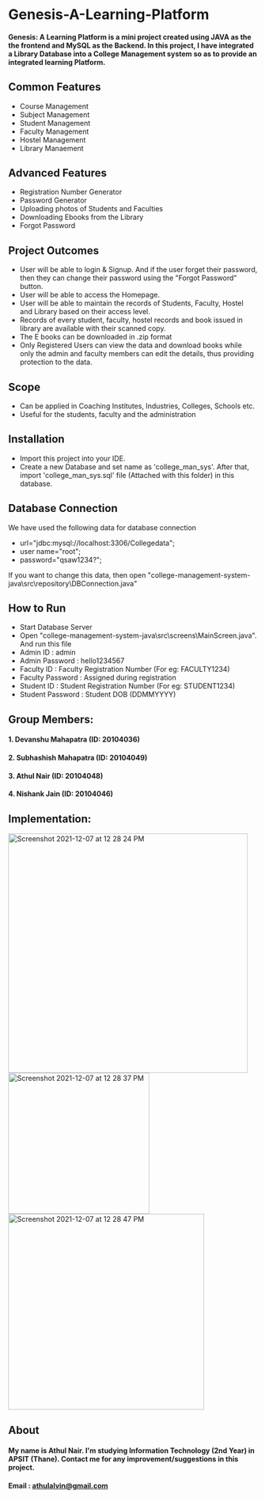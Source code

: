 # Genesis-A-Learning-Platform


#### Genesis: A Learning Platform is a mini project created using JAVA as the the frontend and MySQL as the Backend. In this project, I have integrated a Library Database into a College Management system so as to provide an integrated learning Platform. 

## Common Features
- Course Management
- Subject Management
- Student Management
- Faculty Management
- Hostel Management
- Library Manaement

## Advanced Features
- Registration Number Generator
- Password Generator
- Uploading photos of Students and Faculties
- Downloading Ebooks from the Library
- Forgot Password

## Project Outcomes
- User will be able to login & Signup. And if the user forget their password, then they can change their password using the "Forgot Password" button.
- User will be able to access the Homepage.
- User will be able to maintain the records of Students, Faculty, Hostel and Library based on their access level.
- Records of every student, faculty, hostel records and book issued in library are available with their scanned copy. 
- The E books can be downloaded in .zip format
- Only Registered Users can view the data and download books while only the admin and faculty members can edit the details, thus providing protection to the data.

## Scope
- Can be applied in Coaching Institutes, Industries, Colleges, Schools etc.
- Useful for the students, faculty and the administration

## Installation
- Import this project into your IDE.
- Create a new Database and set name as 'college_man_sys'. After that, import 'college_man_sys.sql' file (Attached with this folder) in this database.

## Database Connection
We have used the following data for database connection

- url="jdbc:mysql://localhost:3306/Collegedata";
- user name="root";
- password="qsaw1234?";

If you want to change this data, then open "college-management-system-java\src\repository\DBConnection.java"

## How to Run
- Start Database Server
- Open "college-management-system-java\src\screens\MainScreen.java". And run this file
- Admin ID : admin
- Admin Password : hello1234567
- Faculty ID : Faculty Registration Number (For eg: FACULTY1234)
- Faculty Password : Assigned during registration
- Student ID : Student Registration Number (For eg: STUDENT1234)
- Student Password : Student DOB (DDMMYYYY)

## Group Members:
#### 1. Devanshu Mahapatra (ID: 20104036)
#### 2. Subhashish Mahapatra (ID: 20104049)
#### 3. Athul Nair (ID: 20104048)
#### 4. Nishank Jain (ID: 20104046)

## Implementation:

<img width="484" alt="Screenshot 2021-12-07 at 12 28 24 PM" src="https://user-images.githubusercontent.com/93381397/144981629-e9d1a2d8-6e92-4865-a824-5a6603f2e518.png">

<img width="285" alt="Screenshot 2021-12-07 at 12 28 37 PM" src="https://user-images.githubusercontent.com/93381397/144981642-8fcf9e93-5356-4efa-85d4-7b85b4a0f09e.png">

<img width="396" alt="Screenshot 2021-12-07 at 12 28 47 PM" src="https://user-images.githubusercontent.com/93381397/144981652-3e2fa9dd-d160-4432-9b9b-0a5b8b0d1bab.png">

## About
#### My name is Athul Nair. I'm studying Information Technology (2nd Year) in APSIT (Thane). Contact me for any improvement/suggestions in this project.
#### Email : athulalvin@gmail.com
